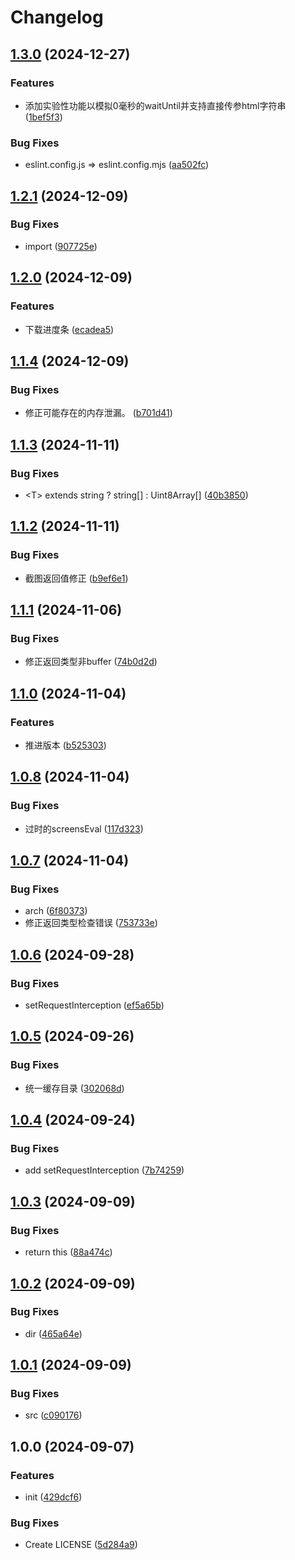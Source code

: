 # Changelog

## [1.3.0](https://github.com/KarinJS/puppeteer-core/compare/v1.2.1...v1.3.0) (2024-12-27)


### Features

* 添加实验性功能以模拟0毫秒的waitUntil并支持直接传参html字符串 ([1bef5f3](https://github.com/KarinJS/puppeteer-core/commit/1bef5f34709c119c7f6b9d32ae886d5b046b4f2b))


### Bug Fixes

* eslint.config.js =&gt; eslint.config.mjs ([aa502fc](https://github.com/KarinJS/puppeteer-core/commit/aa502fce2d6f6050b4267a4104e5de15b099ba30))

## [1.2.1](https://github.com/KarinJS/puppeteer-core/compare/v1.2.0...v1.2.1) (2024-12-09)


### Bug Fixes

* import ([907725e](https://github.com/KarinJS/puppeteer-core/commit/907725e95d9500c03b98f6ac77f63648b74666e1))

## [1.2.0](https://github.com/KarinJS/puppeteer-core/compare/v1.1.4...v1.2.0) (2024-12-09)


### Features

* 下载进度条 ([ecadea5](https://github.com/KarinJS/puppeteer-core/commit/ecadea56aeaadad07f17fdc515f372532d8dad36))

## [1.1.4](https://github.com/KarinJS/puppeteer-core/compare/v1.1.3...v1.1.4) (2024-12-09)


### Bug Fixes

* 修正可能存在的内存泄漏。 ([b701d41](https://github.com/KarinJS/puppeteer-core/commit/b701d41f3362c97b5d59e26595abd38135ede351))

## [1.1.3](https://github.com/KarinJS/puppeteer-core/compare/v1.1.2...v1.1.3) (2024-11-11)


### Bug Fixes

* &lt;T&gt; extends string ? string[] : Uint8Array[] ([40b3850](https://github.com/KarinJS/puppeteer-core/commit/40b3850fef8dea074c915febd7d53cbf578c404b))

## [1.1.2](https://github.com/KarinJS/puppeteer-core/compare/v1.1.1...v1.1.2) (2024-11-11)


### Bug Fixes

* 截图返回值修正 ([b9ef6e1](https://github.com/KarinJS/puppeteer-core/commit/b9ef6e1156cfbcc9cadf107eadfa53e8753d89db))

## [1.1.1](https://github.com/KarinJS/puppeteer-core/compare/v1.1.0...v1.1.1) (2024-11-06)


### Bug Fixes

* 修正返回类型非buffer ([74b0d2d](https://github.com/KarinJS/puppeteer-core/commit/74b0d2d75378816c6436e3a0abb658d7a40021ee))

## [1.1.0](https://github.com/KarinJS/puppeteer-core/compare/v1.0.8...v1.1.0) (2024-11-04)


### Features

* 推进版本 ([b525303](https://github.com/KarinJS/puppeteer-core/commit/b525303a7e75ec2be115d93ff0313f55c146d326))

## [1.0.8](https://github.com/KarinJS/puppeteer-core/compare/v1.0.7...v1.0.8) (2024-11-04)


### Bug Fixes

* 过时的screensEval ([117d323](https://github.com/KarinJS/puppeteer-core/commit/117d32371589858d9ac09d5420cfd624de02febc))

## [1.0.7](https://github.com/KarinJS/puppeteer-core/compare/v1.0.6...v1.0.7) (2024-11-04)


### Bug Fixes

* arch ([6f80373](https://github.com/KarinJS/puppeteer-core/commit/6f803730f0a2e56a86c055d4b47794bcad016c96))
* 修正返回类型检查错误 ([753733e](https://github.com/KarinJS/puppeteer-core/commit/753733e954a33ed60e97ec76e955eae9beb4727b))

## [1.0.6](https://github.com/KarinJS/puppeteer-core/compare/v1.0.5...v1.0.6) (2024-09-28)


### Bug Fixes

* setRequestInterception ([ef5a65b](https://github.com/KarinJS/puppeteer-core/commit/ef5a65b66638883d1c901a6a243e4afc3e261a91))

## [1.0.5](https://github.com/KarinJS/puppeteer-core/compare/v1.0.4...v1.0.5) (2024-09-26)


### Bug Fixes

* 统一缓存目录 ([302068d](https://github.com/KarinJS/puppeteer-core/commit/302068de0a0a2f46dedc72afc8b31a71c9c4af17))

## [1.0.4](https://github.com/KarinJS/puppeteer-core/compare/v1.0.3...v1.0.4) (2024-09-24)


### Bug Fixes

* add setRequestInterception ([7b74259](https://github.com/KarinJS/puppeteer-core/commit/7b74259644da29e99a2d0ad139e77e2bbd555ddf))

## [1.0.3](https://github.com/KarinJS/puppeteer-core/compare/v1.0.2...v1.0.3) (2024-09-09)


### Bug Fixes

* return this ([88a474c](https://github.com/KarinJS/puppeteer-core/commit/88a474cf5a7ee697ba4e5b9ba2aa8a8519d4b289))

## [1.0.2](https://github.com/KarinJS/puppeteer-core/compare/v1.0.1...v1.0.2) (2024-09-09)


### Bug Fixes

* dir ([465a64e](https://github.com/KarinJS/puppeteer-core/commit/465a64ef6882d19c0dedf9b241979616b6cbb389))

## [1.0.1](https://github.com/KarinJS/puppeteer-core/compare/v1.0.0...v1.0.1) (2024-09-09)


### Bug Fixes

* src ([c090176](https://github.com/KarinJS/puppeteer-core/commit/c0901762ca8604c9360e39846ecbf435cae61c7e))

## 1.0.0 (2024-09-07)


### Features

* init ([429dcf6](https://github.com/KarinJS/puppeteer-core/commit/429dcf60e6656a18ee04f1825bbda67edb5925ea))


### Bug Fixes

* Create LICENSE ([5d284a9](https://github.com/KarinJS/puppeteer-core/commit/5d284a9149e3fbd5e7150d0d8b64c3c8c7ab805f))
